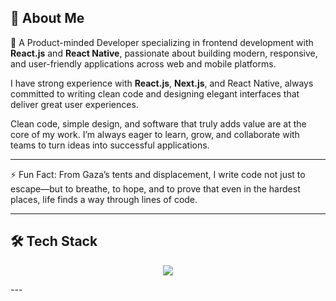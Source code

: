 ## 👋 About Me

🎯 A Product-minded Developer specializing in frontend development with **React.js** and **React Native**, passionate about building modern, responsive, and user-friendly applications across web and mobile platforms.

I have strong experience with **React.js**, **Next.js**, and React Native, always committed to writing clean code and designing elegant interfaces that deliver great user experiences.

Clean code, simple design, and software that truly adds value are at the core of my work.
I’m always eager to learn, grow, and collaborate with teams to turn ideas into successful applications.

---

⚡ Fun Fact: From Gaza’s tents and displacement, I write code not just to escape—but to breathe, to hope, and to prove that even in the hardest places, life finds a way through lines of code.

---

## 🛠️ Tech Stack

<p align="center">
  <a href="https://skillicons.dev">
    <img src="https://skillicons.dev/icons?i=java,html,css,js,ts,react,nextjs,redux,tailwind,styledcomponents,materialui,vite,webpack,babel,androidstudio,nodejs,express,mongodb,firebase,supabase,docker,netlify,vercel,git,github,gitlab,vscode,postman,npm,pnpm,figma,notion,obsidian,stackoverflow,linkedin,twitter,devto,discord" />
  </a>
</p>
---
